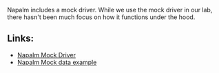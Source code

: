 
Napalm includes a mock driver. While we use the mock driver in our lab, there hasn't been much focus on how it functions under the hood.

## Links:

- [Napalm Mock Driver](https://napalm.readthedocs.io/en/latest/tutorials/mock_driver.html)
- [Napalm Mock data example](https://github.com/NetAutLabs/topology_with_napalm/tree/main/mocked_napalm_data)
